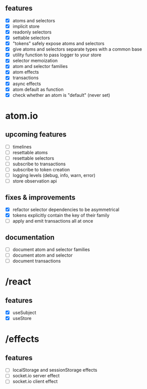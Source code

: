 ## features
- [x] atoms and selectors
- [x] implicit store
- [x] readonly selectors
- [x] settable selectors
- [x] "tokens" safely expose atoms and selectors
- [x] give atoms and selectors separate types with a common base
- [x] utility function to pass logger to your store
- [x] selector memoization
- [x] atom and selector families
- [x] atom effects
- [x] transactions
- [x] async effects
- [x] atom default as function
- [x] check whether an atom is "default" (never set)

# atom.io
## upcoming features
- [ ] timelines
- [ ] resettable atoms
- [ ] resettable selectors
- [ ] subscribe to transactions
- [ ] subscribe to token creation
- [ ] logging levels (debug, info, warn, error)
- [ ] store observation api

## fixes & improvements
- [x] refactor selector dependencies to be asymmetrical
- [x] tokens explicitly contain the key of their family
- [ ] apply and emit transactions all at once

## documentation
- [ ] document atom and selector families
- [ ] document atom and selector
- [ ] document transactions

# /react
## features
- [x] useSubject
- [x] useStore

# /effects
## features
- [ ] localStorage and sessionStorage effects
- [ ] socket.io server effect
- [ ] socket.io client effect
